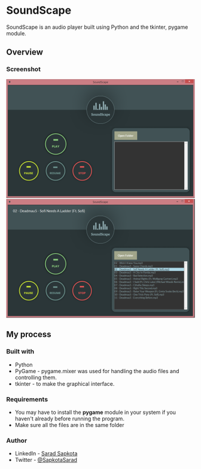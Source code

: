 
# SoundScape

SoundScape is an audio player built using Python and the tkinter, pygame module.

## Overview

### Screenshot

![Screenshot of my project](./snaps/one.png)
![Screenshot of my project](./snaps/two.png)


## My process

### Built with

- Python
- PyGame - pygame.mixer was used for handling the audio files and controlling them.
- tkinter - to make the graphical interface.

### Requirements

- You may have to install the <strong>pygame</strong> module in your system if you haven't already before running the program.
- Make sure all the files are in the same folder

### Author

- LinkedIn - [Sarad Sapkota](https://www.linkedin.com/in/sarad-sapkota/)
- Twitter - [@SapkotaSarad](https://twitter.com/SapkotaSarad)
